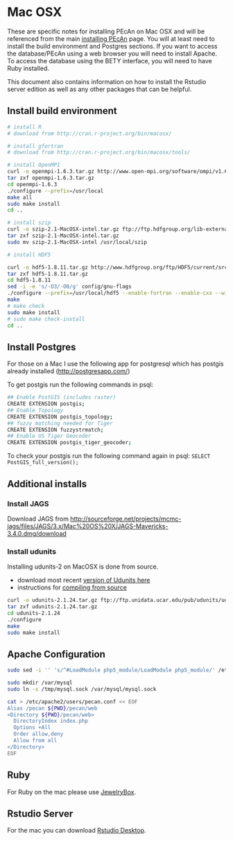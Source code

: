 # Mac OSX

These are specific notes for installing PEcAn on Mac OSX and will be referenced from the main [installing PEcAn](Installing-PEcAn) page. You will at least need to install the build environment and Postgres sections. If you want to access the database/PEcAn using a web browser you will need to install Apache. To access the database using the BETY interface, you will need to have Ruby installed.

This document also contains information on how to install the Rstudio server edition as well as any other packages that can be helpful.


## Install build environment

```bash
# install R
# download from http://cran.r-project.org/bin/macosx/

# install gfortran 
# download from http://cran.r-project.org/bin/macosx/tools/

# install OpenMPI
curl -o openmpi-1.6.3.tar.gz http://www.open-mpi.org/software/ompi/v1.6/downloads/openmpi-1.6.3.tar.gz
tar zxf openmpi-1.6.3.tar.gz
cd openmpi-1.6.3
./configure --prefix=/usr/local
make all
sudo make install
cd ..

# install szip
curl -o szip-2.1-MacOSX-intel.tar.gz ftp://ftp.hdfgroup.org/lib-external/szip/2.1/bin/szip-2.1-MacOSX-intel.tar.gz
tar zxf szip-2.1-MacOSX-intel.tar.gz
sudo mv szip-2.1-MacOSX-intel /usr/local/szip

# install HDF5

curl -o hdf5-1.8.11.tar.gz http://www.hdfgroup.org/ftp/HDF5/current/src/hdf5-1.8.11.tar.gz
tar zxf hdf5-1.8.11.tar.gz
cd hdf5-1.8.11
sed -i -e 's/-O3/-O0/g' config/gnu-flags 
./configure --prefix=/usr/local/hdf5 --enable-fortran --enable-cxx --with-szlib=/usr/local/szip
make
# make check
sudo make install
# sudo make check-install
cd ..
```

## Install Postgres

For those on a Mac I use the following app for postgresql which has
postgis already installed (http://postgresapp.com/)

To get postgis run the following commands in psql:

```bash
## Enable PostGIS (includes raster)
CREATE EXTENSION postgis;
## Enable Topology
CREATE EXTENSION postgis_topology;
## fuzzy matching needed for Tiger
CREATE EXTENSION fuzzystrmatch;
## Enable US Tiger Geocoder
CREATE EXTENSION postgis_tiger_geocoder;
```

To check your postgis run the following command again in psql: `SELECT PostGIS_full_version();`

## Additional installs


### Install JAGS

Download JAGS from http://sourceforge.net/projects/mcmc-jags/files/JAGS/3.x/Mac%20OS%20X/JAGS-Mavericks-3.4.0.dmg/download

### Install udunits

Installing udunits-2 on MacOSX is done from source.

* download most recent [version of Udunits here](http://www.unidata.ucar.edu/downloads/udunits/index.jsp)
* instructions for [compiling from source](http://www.unidata.ucar.edu/software/udunits/udunits-2/udunits2.html#Obtain)


```bash
curl -o udunits-2.1.24.tar.gz ftp://ftp.unidata.ucar.edu/pub/udunits/udunits-2.1.24.tar.gz
tar zxf udunits-2.1.24.tar.gz
cd udunits-2.1.24
./configure
make
sudo make install
```

## Apache Configuration

```bash
sudo sed -i '' 's/^#LoadModule php5_module/LoadModule php5_module/' /etc/apache2/httpd.conf

sudo mkdir /var/mysql
sudo ln -s /tmp/mysql.sock /var/mysql/mysql.sock

cat > /etc/apache2/users/pecan.conf << EOF
Alias /pecan ${PWD}/pecan/web
<Directory ${PWD}/pecan/web>
  DirectoryIndex index.php
  Options +All
  Order allow,deny
  Allow from all
</Directory>
EOF
```

## Ruby

For Ruby on the mac please use [JewelryBox](https://jewelrybox.unfiniti.com/).

## Rstudio Server

For the mac you can download [Rstudio Desktop](http://www.rstudio.com/).

